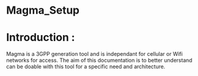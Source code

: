 # Magma_Setup 


# Introduction :

Magma is a 3GPP generation tool and is independant for cellular or Wifi networks for access.
The aim of this documentation is to better understand can be doable with this tool for a specific need and architecture.


